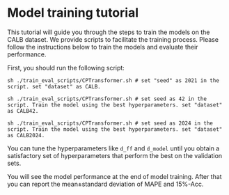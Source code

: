 # Model training tutorial

This tutorial will guide you through the steps to train the models on the CALB dataset. We provide scripts to facilitate the training process. Please follow the instructions below to train the models and evaluate their performance.

First, you should run the following script:

```shell
sh ./train_eval_scripts/CPTransformer.sh # set "seed" as 2021 in the script. set "dataset" as CALB.
```

```shell
sh ./train_eval_scripts/CPTransformer.sh # set seed as 42 in the script. Train the model using the best hyperparameters. set "dataset" as CALB42.
```

```shell
sh ./train_eval_scripts/CPTransformer.sh # set seed as 2024 in the script. Train the model using the best hyperparameters. set "dataset" as CALB2024.
```

You can tune the hyperparameters like `d_ff` and `d_model` until you obtain a satisfactory set of hyperparameters that perform the best on the validation sets.

You will see the model performance at the end of model training. After that you can report the mean±standard deviation of MAPE and 15%-Acc.


